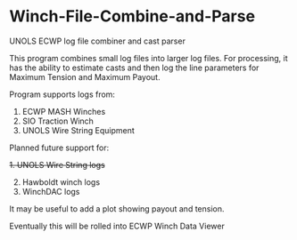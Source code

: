 # Winch-File-Combine-and-Parse
UNOLS ECWP log file combiner and cast parser

This program combines small log files into larger log files. For processing, it has the ability to estimate casts and then log the line parameters for Maximum Tension and Maximum Payout.

Program supports logs from:
1. ECWP MASH Winches
2. SIO Traction Winch
3. UNOLS Wire String Equipment

Planned future support for:

~~1. UNOLS Wire String logs~~

2. Hawboldt winch logs
3. WinchDAC logs

It may be useful to add a plot showing payout and tension.

Eventually this will be rolled into ECWP Winch Data Viewer
